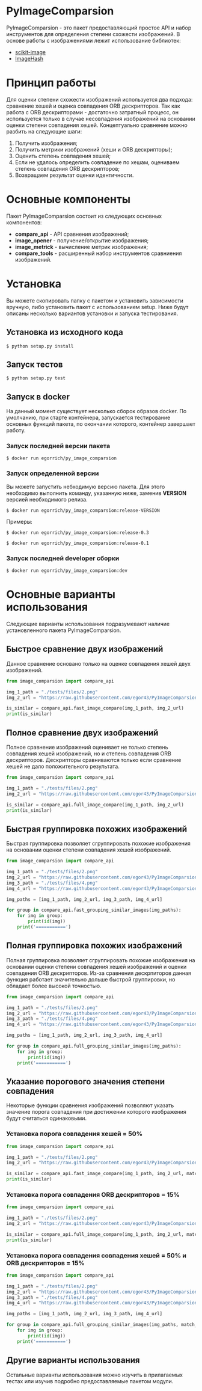 # PyImageComparsion
PyImageComparsion - это пакет предоставляющий простое API и набор инструментов для определения степени схожести изображений.
В основе работы с изображениями лежит использование библиотек:
- [scikit-image](https://github.com/scikit-image/scikit-image "scikit-image")
- [ImageHash](https://github.com/JohannesBuchner/imagehash "ImageHash")

# Принцип работы
Для оценки степени схожести изображений используется два подхода: сравнение хешей и оценка совпадения ORB дескрипторов. Так как работа с ORB дескрипторами - достаточно затратный процесс, он используется только в случае несовпадения изображений на основании оценки степени совпадения хешей.
Концептуально сравнение можно разбить на следующие шаги:
1. Получить изображения;
2. Получить метрики изображений (хеши и ORB дескрипторы);
3. Оценить степень совпадения хешей;
4. Если не удалось определить совпадение по хешам, оцениваем степень совпадения ORB дескрипторов;
5. Возвращаем результат оценки идентичности.

# Основные компоненты
Пакет PyImageComparsion состоит из следующих основных компонентов:
- **compare_api** - API сравнения изображений;
- **image_opener** - получение/открытие изображения;
- **image_metrick** - вычисление метрик изображения;
- **compare_tools** - расширенный набор инструментов сравниения изображений.

# Установка
Вы можете скопировать папку с пакетом и установить зависимости вручную, либо установить пакет с использованием setup. Ниже будут описаны несколько вариантов установки и запуска тестирования.
## Установка из исходного кода
```
$ python setup.py install
```
## Запуск тестов
```
$ python setup.py test
```
## Запуск в docker
На данный момент существует несколько сборок образов docker. По умолчанию, при старте контейнера, запускается тестирование основных функций пакета, по окончании которого, контейнер завершает работу.
### Запуск последней версии пакета
```
$ docker run egorrich/py_image_comparsion
```
### Запуск определенной версии
Вы можете запустить небходимую версию пакета. Для этого необходимо выполнить команду, указанную ниже, заменив **VERSION** версией необходимого релиза.
```
$ docker run egorrich/py_image_comparsion:release-VERSION
```
Примеры:
```
$ docker run egorrich/py_image_comparsion:release-0.3
```
```
$ docker run egorrich/py_image_comparsion:release-0.1
```
### Запуск последней developer сборки
```
$ docker run egorrich/py_image_comparsion:dev
```

# Основные варианты использования
Следующие варианты использования подразумевают наличие установленного пакета PyImageComparsion.
## Быстрое сравнение двух изображений
Данное сравнение основано только на оценке совпадения хешей двух изображений.
```python
from image_comparsion import compare_api

img_1_path = "./tests/files/2.png"
img_2_url = "https://raw.githubusercontent.com/egor43/PyImageComparsion/master/tests/files/3.png"

is_similar = compare_api.fast_image_compare(img_1_path, img_2_url)
print(is_similar)
```
## Полное сравнение двух изображений
Полное сравнение изображений оценивает не только степень совпадения хешей изображений, но и степень совпадения ORB дескрипторов. Дескрипторы сравниваются только если сравнение хешей не дало положительного результата.
```python
from image_comparsion import compare_api

img_1_path = "./tests/files/2.png"
img_2_url = "https://raw.githubusercontent.com/egor43/PyImageComparsion/master/tests/files/3.png"

is_similar = compare_api.full_image_compare(img_1_path, img_2_url)
print(is_similar)
```
## Быстрая группировка похожих изображений
Быстрая группировка позволяет сгруппировать похожие изображения на основании оценки степени совпадения хешей изображений.
```python
from image_comparsion import compare_api

img_1_path = "./tests/files/2.png"
img_2_url = "https://raw.githubusercontent.com/egor43/PyImageComparsion/master/tests/files/3.png"
img_3_path = "./tests/files/4.png"
img_4_url = "https://raw.githubusercontent.com/egor43/PyImageComparsion/master/tests/files/5.png"

img_paths = [img_1_path, img_2_url, img_3_path, img_4_url]

for group in compare_api.fast_grouping_similar_images(img_paths):
    for img in group:
        print(id(img))
    print('===========')
```
## Полная группировка похожих изображений
Полная группировка позволяет сгруппировать похожие изображения на основании оценки степени совпадения хешей изображений и оценки совпадения ORB дескрипторов.
Из-за сравнения дескрпиторов данная функция работает значительно дольше быстрой группировки, но обладает более высокой точностью.
```python
from image_comparsion import compare_api

img_1_path = "./tests/files/2.png"
img_2_url = "https://raw.githubusercontent.com/egor43/PyImageComparsion/master/tests/files/3.png"
img_3_path = "./tests/files/4.png"
img_4_url = "https://raw.githubusercontent.com/egor43/PyImageComparsion/master/tests/files/5.png"

img_paths = [img_1_path, img_2_url, img_3_path, img_4_url]

for group in compare_api.full_grouping_similar_images(img_paths):
    for img in group:
        print(id(img))
    print('===========')
```
## Указание порогового значения степени совпадения
Некоторые функции сравнения изображений позволяют указать значение порога совпадения при достижении которого изображения будут считаться одинаковыми.
### Установка порога совпадения хешей = 50%
```python
from image_comparsion import compare_api

img_1_path = "./tests/files/2.png"
img_2_url = "https://raw.githubusercontent.com/egor43/PyImageComparsion/master/tests/files/3.png"

is_similar = compare_api.fast_image_compare(img_1_path, img_2_url, match_threshold_hash_percent=50)
print(is_similar)
```
### Установка порога совпадения ORB дескрипторов = 15%
```python
from image_comparsion import compare_api

img_1_path = "./tests/files/2.png"
img_2_url = "https://raw.githubusercontent.com/egor43/PyImageComparsion/master/tests/files/3.png"

is_similar = compare_api.full_image_compare(img_1_path, img_2_url, match_threshold_orb_percent=15)
print(is_similar)
```
### Установка порога совпадения совпадения хешей = 50% и ORB дескрипторов = 15%
```python
from image_comparsion import compare_api

img_1_path = "./tests/files/2.png"
img_2_url = "https://raw.githubusercontent.com/egor43/PyImageComparsion/master/tests/files/3.png"
img_3_path = "./tests/files/4.png"
img_4_url = "https://raw.githubusercontent.com/egor43/PyImageComparsion/master/tests/files/5.png"

img_paths = [img_1_path, img_2_url, img_3_path, img_4_url]

for group in compare_api.full_grouping_similar_images(img_paths, match_threshold_hash_percent=50, match_threshold_orb_percent=15):
    for img in group:
        print(id(img))
    print('===========')
```
## Другие варианты использования
Остальные варианты использования можно изучить в прилагаемых тестах или изучив подробно предоставляемые пакетом модули.
